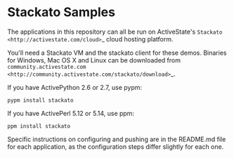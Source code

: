 Stackato Samples
================

The applications in this repository can all be run on ActiveState's
`Stackato <http://activestate.com/cloud>`_ cloud hosting platform.

You'll need a Stackato VM and the stackato client for these
demos. Binaries for Windows, Mac OS X and Linux can be downloaded from
`community.activestate.com
<http://community.activestate.com/stackato/download>`_.

If you have ActivePython 2.6 or 2.7, use pypm:

    pypm install stackato
  
If you have ActivePerl 5.12 or 5.14, use ppm:

    ppm install stackato
  
Specific instructions on configuring and pushing are in the README.md
file for each application, as the configuration steps differ slightly
for each one.
